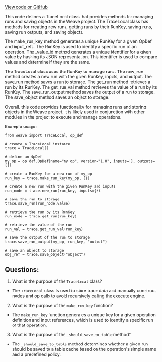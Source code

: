 [View code on GitHub](https://github.com/wandb/weave/weave/trace_local.py)

This code defines a TraceLocal class that provides methods for managing runs and saving objects in the Weave project. The TraceLocal class has methods for creating new runs, getting runs by their RunKey, saving runs, saving run outputs, and saving objects. 

The make_run_key method generates a unique RunKey for a given OpDef and input_refs. The RunKey is used to identify a specific run of an operation. The _value_id method generates a unique identifier for a given value by hashing its JSON representation. This identifier is used to compare values and determine if they are the same. 

The TraceLocal class uses the RunKey to manage runs. The new_run method creates a new run with the given RunKey, inputs, and output. The save_run method saves a run to storage. The get_run method retrieves a run by its RunKey. The get_run_val method retrieves the value of a run by its RunKey. The save_run_output method saves the output of a run to storage. The save_object method saves an object to storage. 

Overall, this code provides functionality for managing runs and storing objects in the Weave project. It is likely used in conjunction with other modules in the project to execute and manage operations. 

Example usage:

```
from weave import TraceLocal, op_def

# create a TraceLocal instance
trace = TraceLocal()

# define an OpDef
my_op = op_def.OpDef(name="my_op", version="1.0", inputs=[], outputs=[])

# create a RunKey for a new run of my_op
run_key = trace.make_run_key(my_op, {})

# create a new run with the given RunKey and inputs
run_node = trace.new_run(run_key, inputs={})

# save the run to storage
trace.save_run(run_node.value)

# retrieve the run by its RunKey
run_node = trace.get_run(run_key)

# retrieve the value of the run
run_val = trace.get_run_val(run_key)

# save the output of the run to storage
trace.save_run_output(my_op, run_key, "output")

# save an object to storage
obj_ref = trace.save_object("object")
```
## Questions: 
 1. What is the purpose of the `TraceLocal` class?
- The `TraceLocal` class is used to store trace data and manually construct nodes and op calls to avoid recursively calling the execute engine.

2. What is the purpose of the `make_run_key` function?
- The `make_run_key` function generates a unique key for a given operation definition and input references, which is used to identify a specific run of that operation.

3. What is the purpose of the `_should_save_to_table` method?
- The `_should_save_to_table` method determines whether a given run should be saved to a table cache based on the operation's simple name and a predefined policy.